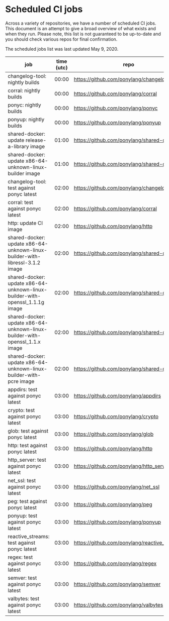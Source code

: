 # Scheduled CI jobs

Across a variety of repositories, we have a number of scheduled CI jobs. This document is an attempt to give a broad overview of what exists and when they run. Please note, this list is not guaranteed to be up-to-date and you should check various repos for final confirmation.

The scheduled jobs list was last updated May 9, 2020.

<!-- markdownlint-disable -->

| job | time (utc) | repo |
| --- | --- | --- |
| changelog-tool: nightly builds | 00:00 | https://github.com/ponylang/changelog-tool |
| corral: nightly builds | 00:00 | https://github.com/ponylang/corral |
| ponyc: nightly builds | 00:00 | https://github.com/ponylang/ponyc |
| ponyup: nightly builds | 00:00 | https://github.com/ponylang/ponyup |
| shared-docker: update release-a-library image | 01:00 | https://github.com/ponylang/shared-docker |
| shared-docker: update x86-64-unknown-linux-builder image | 01:00 | https://github.com/ponylang/shared-docker |
| changelog-tool: test against ponyc latest | 02:00 | https://github.com/ponylang/changelog-tool |
| corral: test against ponyc latest | 02:00 | https://github.com/ponylang/corral |
| http: update CI image | 02:00 | https://github.com/ponylang/http |
| shared-docker: update x86-64-unknown-linux-builder-with-libressl-3.1.2 image | 02:00 | https://github.com/ponylang/shared-docker |
| shared-docker: update x86-64-unknown-linux-builder-with-openssl_1.1.1g image | 02:00 | https://github.com/ponylang/shared-docker |
| shared-docker: update x86-64-unknown-linux-builder-with-openssl_1.1.x image | 02:00 | https://github.com/ponylang/shared-docker |
| shared-docker: update x86-64-unknown-linux-builder-with-pcre image | 02:00 | https://github.com/ponylang/shared-docker |
| appdirs: test against ponyc latest | 03:00 | https://github.com/ponylang/appdirs |
| crypto: test against ponyc latest | 03:00 | https://github.com/ponylang/crypto |
| glob: test against ponyc latest | 03:00 | https://github.com/ponylang/glob |
| http: test against ponyc latest | 03:00 | https://github.com/ponylang/http |
| http_server: test against ponyc latest | 03:00 | https://github.com/ponylang/http_server |
| net_ssl: test against ponyc latest | 03:00 | https://github.com/ponylang/net_ssl |
| peg: test against ponyc latest | 03:00 | https://github.com/ponylang/peg |
| ponyup: test against ponyc latest | 03:00 | https://github.com/ponylang/ponyup |
| reactive_streams: test against ponyc latest | 03:00 | https://github.com/ponylang/reactive_streams |
| regex: test against ponyc latest | 03:00 | https://github.com/ponylang/regex |
| semver: test against ponyc latest | 03:00 | https://github.com/ponylang/semver |
| valbytes: test against ponyc latest | 03:00 | https://github.com/ponylang/valbytes |

<!-- markdownlint-restore -->
